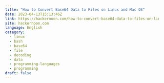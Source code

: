 ```yaml
---
title: "How to Convert Base64 Data to Files on Linux and Mac OS"
date: 2023-04-13T15:13:46Z
link: https://hackernoon.com/how-to-convert-base64-data-to-files-on-linux-and-mac-os?source=rss&utm_medium=RSS&utm_source=news.12bit.vn
site: hackernoon.com
language: English
category:
  - linux
  - bash
  - base64
  - file
  - decoding
  - data
  - programming-languages
  - programming
draft: false
---
```

